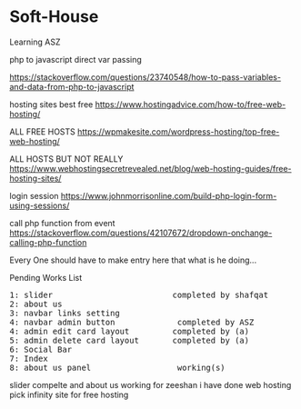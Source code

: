 # Soft-House
Learning ASZ

php to javascript direct var passing

https://stackoverflow.com/questions/23740548/how-to-pass-variables-and-data-from-php-to-javascript


hosting sites best free
https://www.hostingadvice.com/how-to/free-web-hosting/

ALL FREE HOSTS
https://wpmakesite.com/wordpress-hosting/top-free-web-hosting/

ALL HOSTS BUT NOT REALLY
https://www.webhostingsecretrevealed.net/blog/web-hosting-guides/free-hosting-sites/


login session 
https://www.johnmorrisonline.com/build-php-login-form-using-sessions/

call php function from event
https://stackoverflow.com/questions/42107672/dropdown-onchange-calling-php-function

Every One should have to make entry here that what is he doing...

Pending Works List

<pre>
1: slider                         completed by shafqat
2: about us
3: navbar links setting
4: navbar admin button             completed by ASZ
4: admin edit card layout         completed by (a)
5: admin delete card layout       completed by (a)
6: Social Bar
7: Index
8: about us panel                  working(s)
</pre>

slider compelte and about us working for zeeshan
i have done web hosting pick infinity site for free hosting
